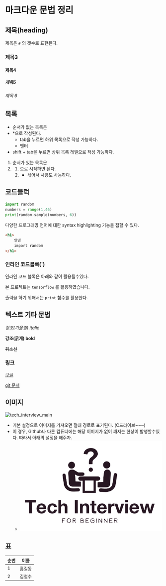 # 마크다운 문법 정리

## 제목(heading)

제목은 `#` 의 갯수로 표현된다.

### 제목3

#### 제목4

##### 제목5

###### 제목 6



## 목록

* 순서가 없는 목록은
* *으로 작성된다.
  * tab을 누르면 하위 목록으로 작성 가능하다.
  * 엔터
* shift + tab을 누르면 상위 목록 레벨으로 작성 가능하다.

1. 순서가 있는 목록은
2. 1. 으로 시작하면 된다.
   2. * 섞어서 사용도 사능하다.

## 코드블럭

```python
import random
numbers = range(1,46)
print(random.sample(numbers, 6))
```

다양한 프로그래밍 언어에 대한 syntax highlighting 기능을 접할 수 있다.

```html
<h1>
    안녕
    import random
</h1>
```

### 인라인 코드블록(`)

인라인 코드 블록은 아래와 같이 활용될수있다.

본 프로젝트는 `tensorflow` 를 활용하였습니다.

출력을 하기 위해서는 `print` 함수를 활용한다.

## 텍스트 기타 문법

*강조(기울임) italic*

**강조(굵게) bold**

~~취소선~~

### 링크

[구글](https://google.co.kr)

[git 문서](./git.md)

## 이미지

![tech_interview_main](C:\Users\student\Desktop\tech_interview_main.png)

* 기본 설정으로 이미지를 가져오면 절대 경로로 표기된다. (C드라이브~~~)
* 이 경우, Github나 다른 컴퓨터에는 해당 이미지가 없어 깨지는 현상이 발행할수있다. 따라서 아래의 설정을 해주자.
  * ![tech_interview_main](markdown-images/tech_interview_main.png)





## 표

| 순번 | 이름   |
| ---- | ------ |
| 1    | 홍길동 |
| 2    | 김철수 |

